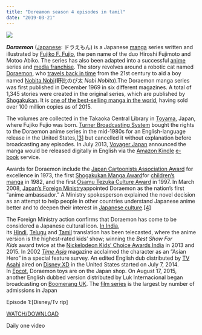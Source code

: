 ```yaml
---
title: "Doreamon season 4 episodes in tamil"
date: "2019-03-21"
---
```


[![](https://2.bp.blogspot.com/-JiVOsngSCm0/XJOZvZX2vwI/AAAAAAAAAHE/UoUZJhMY6w8rSkmilICnPoCVhOuRc0K8ACLcBGAs/s320/220px-Doraemon_volume_1_cover.jpg)](https://2.bp.blogspot.com/-JiVOsngSCm0/XJOZvZX2vwI/AAAAAAAAAHE/UoUZJhMY6w8rSkmilICnPoCVhOuRc0K8ACLcBGAs/s1600/220px-Doraemon_volume_1_cover.jpg)

_**Doraemon**_ ([Japanese](https://en.m.wikipedia.org/wiki/Japanese_language "Japanese language"): ドラえもん) is a Japanese [manga](https://en.m.wikipedia.org/wiki/Manga "Manga") series written and illustrated by [Fujiko F. Fujio](https://en.m.wikipedia.org/wiki/Fujiko_F._Fujio "Fujiko F. Fujio"), the pen name of the duo Hiroshi Fujimoto and Motoo Abiko. The series has also been adapted into a successful [anime](https://en.m.wikipedia.org/wiki/Anime "Anime") series and [media franchise](https://en.m.wikipedia.org/wiki/Media_franchise "Media franchise"). The story revolves around a robotic cat named [Doraemon](https://en.m.wikipedia.org/wiki/Doraemon_(character) "Doraemon (character)"), who [travels back in time](https://en.m.wikipedia.org/wiki/Time_travel "Time travel") from the 21st century to aid a boy named [Nobita Nobi](https://en.m.wikipedia.org/wiki/Nobita_Nobi "Nobita Nobi")(野比のび太 _Nobi Nobita_).The Doraemon manga series was first published in December 1969 in six different magazines. A total of 1,345 stories were created in the original series, which are published by [Shogakukan](https://en.m.wikipedia.org/wiki/Shogakukan "Shogakukan"). It is [one of the best-selling manga in the world](https://en.m.wikipedia.org/wiki/List_of_best-selling_manga "List of best-selling manga"), having sold over 100 million copies as of 2015.

The volumes are collected in the Takaoka Central Library in [Toyama](https://en.m.wikipedia.org/wiki/Toyama_Prefecture "Toyama Prefecture"), Japan, where Fujiko Fujio was born. [Turner Broadcasting System](https://en.m.wikipedia.org/wiki/Turner_Broadcasting_System "Turner Broadcasting System") bought the rights to the Doraemon anime series in the mid-1980s for an English-language release in the United States,[\[3\]](https://en.m.wikipedia.org/wiki/Doraemon#cite_note-3) but cancelled it without explanation before broadcasting any episodes. In July 2013, [Voyager Japan](https://en.m.wikipedia.org/wiki/Voyager_Books "Voyager Books") announced the manga would be released digitally in English via the [Amazon Kindle](https://en.m.wikipedia.org/wiki/Amazon_Kindle "Amazon Kindle") [e-book](https://en.m.wikipedia.org/wiki/E-book "E-book") service.

Awards for Doraemon include the [Japan Cartoonists Association Award](https://en.m.wikipedia.org/wiki/Japan_Cartoonists_Association_Award "Japan Cartoonists Association Award") for excellence in 1973, the first [Shogakukan Manga Award](https://en.m.wikipedia.org/wiki/Shogakukan_Manga_Award "Shogakukan Manga Award")for [children’s manga](https://en.m.wikipedia.org/wiki/Children{8cd00c2b6371b4e82b2136421417e8ecb96b705ea6eb9720573582fbfe11734e}27s_anime_and_manga "Children's anime and manga") in 1982, and the first [Osamu Tezuka Culture Award](https://en.m.wikipedia.org/wiki/Osamu_Tezuka_Culture_Award "Osamu Tezuka Culture Award") in 1997. In March 2008, [Japan’s Foreign Ministry](https://en.m.wikipedia.org/wiki/Ministry_of_Foreign_Affairs_(Japan) "Ministry of Foreign Affairs (Japan)")appointed Doraemon as the nation’s first “anime ambassador.” A Ministry spokesperson explained the novel decision as an attempt to help people in other countries understand Japanese anime better and to deepen their interest in [Japanese culture](https://en.m.wikipedia.org/wiki/Japanese_culture "Japanese culture").[\[4\]](https://en.m.wikipedia.org/wiki/Doraemon#cite_note-4)

The Foreign Ministry action confirms that Doraemon has come to be considered a Japanese cultural icon. [In India](https://en.m.wikipedia.org/wiki/Doraemon_in_India "Doraemon in India"), its [Hindi](https://en.m.wikipedia.org/wiki/Hindi "Hindi"), [Telugu](https://en.m.wikipedia.org/wiki/Telugu_language "Telugu language") and [Tamil](https://en.m.wikipedia.org/wiki/Tamil_language "Tamil language") translation has been telecasted, where the anime version is the highest-rated kids’ show; winning the _Best Show For Kids_ award twice at the [Nickelodeon Kids’ Choice Awards India](https://en.m.wikipedia.org/wiki/Nickelodeon_Kids{8cd00c2b6371b4e82b2136421417e8ecb96b705ea6eb9720573582fbfe11734e}27_Choice_Awards_India "Nickelodeon Kids' Choice Awards India") in 2013 and 2015. In 2002 _[Time Asia](https://en.m.wikipedia.org/wiki/Time_Asia "Time Asia")_ magazine acclaimed the character as an “Asian Hero” in a special feature survey. An edited English dub distributed by [TV Asahi](https://en.m.wikipedia.org/wiki/TV_Asahi "TV Asahi") aired on [Disney XD](https://en.m.wikipedia.org/wiki/Disney_XD "Disney XD") in the United States started on July 7, 2014. In [Epcot](https://en.m.wikipedia.org/wiki/Epcot "Epcot"), Doraemon toys are on the Japan shop. On August 17, 2015, another English dubbed version distributed by Luk Internacional began broadcasting on [Boomerang UK](https://en.m.wikipedia.org/wiki/Boomerang_(UK_{8cd00c2b6371b4e82b2136421417e8ecb96b705ea6eb9720573582fbfe11734e}26_Ireland) "Boomerang (UK & Ireland)"). The [film series](https://en.m.wikipedia.org/wiki/List_of_Doraemon_films "List of Doraemon films") is the largest by number of admissions in Japan

Episode 1:\[Disney/Tv rip\]

[WATCH/DOWNLOAD](https://www.dropbox.com/s/yd6lkvlc9vtn3ki/videoplayback.mp4?dl=0)

Daily one video
